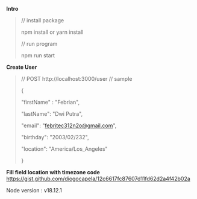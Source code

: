 
**Intro**
> // install package
> 
>  npm install or yarn install
>  
>  // run program
>  
>  npm run start

**Create User**

>//  POST  http://localhost:3000/user
>// sample
>
> {
>
> "firstName" : "Febrian",
>
> "lastName": "Dwi Putra",
>
> "email": "febritec312n2o@gmail.com",
>
> "birthday": "2003/02/232",
>
> "location": "America/Los_Angeles"
>
> }

**Fill field location with timezone code**
https://gist.github.com/diogocapela/12c6617fc87607d11fd62d2a4f42b02a

Node version : v18.12.1
